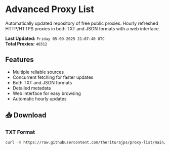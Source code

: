 # Advanced Proxy List

Automatically updated repository of free public proxies. Hourly refreshed HTTP/HTTPS proxies in both TXT and JSON formats with a web interface.

**Last Updated:** `Friday 05-09-2025 21:07:40 UTC`  
**Total Proxies:** `40312`

## Features
- Multiple reliable sources
- Concurrent fetching for faster updates
- Both TXT and JSON formats
- Detailed metadata
- Web interface for easy browsing
- Automatic hourly updates

## 📥 Download

### TXT Format
```bash
curl -O https://raw.githubusercontent.com/theriturajps/proxy-list/main/proxies.txt